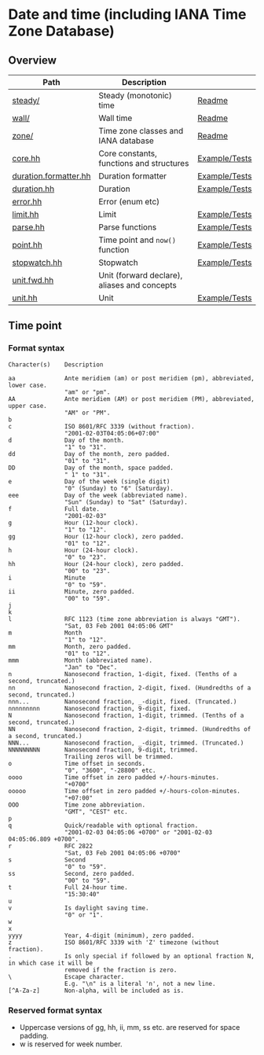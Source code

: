 # Date and time (including IANA Time Zone Database)

## Overview

| Path                                           | Description                                  |                                             |
| ---------------------------------------------- | -------------------------------------------- | ------------------------------------------- |
| [steady/](steady)                              | Steady (monotonic) time                      | [Readme](steady/README.md)                  |
| [wall/](wall)                                  | Wall time                                    | [Readme](wall/README.md)                    |
| [zone/](zone)                                  | Time zone classes and IANA database          | [Readme](zone/README.md)                    |
| [core.hh](core.hh)                             | Core constants, functions and structures     | [Example/Tests](core.test.cc)               |
| [duration.formatter.hh](duration.formatter.hh) | Duration formatter                           | [Example/Tests](duration.formatter.test.cc) |
| [duration.hh](duration.hh)                     | Duration                                     | [Example/Tests](duration.test.cc)           |
| [error.hh](error.hh)                           | Error (enum etc)                             |                                             |
| [limit.hh](limit.hh)                           | Limit                                        | [Example/Tests](limit.test.cc)              |
| [parse.hh](parse.hh)                           | Parse functions                              | [Example/Tests](parse.test.cc)              |
| [point.hh](point.hh)                           | Time point and `now()` function              | [Example/Tests](point.test.cc)              |
| [stopwatch.hh](stopwatch.hh)                   | Stopwatch                                    | [Example/Tests](stopwatch.test.cc)          |
| [unit.fwd.hh](unit.fwd.hh)                     | Unit (forward declare), aliases and concepts |                                             |
| [unit.hh](unit.hh)                             | Unit                                         | [Example/Tests](unit.test.cc)               |


## Time point

### Format syntax

    Character(s)    Description

    aa              Ante meridiem (am) or post meridiem (pm), abbreviated, lower case.
                    "am" or "pm".
    AA              Ante meridiem (AM) or post meridiem (PM), abbreviated, upper case.
                    "AM" or "PM".
    b
    c               ISO 8601/RFC 3339 (without fraction).
                    "2001-02-03T04:05:06+07:00"
    d               Day of the month.
                    "1" to "31".
    dd              Day of the month, zero padded.
                    "01" to "31".
    DD              Day of the month, space padded.
                    " 1" to "31".
    e               Day of the week (single digit)
                    "0" (Sunday) to "6" (Saturday).
    eee             Day of the week (abbreviated name).
                    "Sun" (Sunday) to "Sat" (Saturday).
    f               Full date.
                    "2001-02-03"
    g               Hour (12-hour clock).
                    "1" to "12".
    gg              Hour (12-hour clock), zero padded.
                    "01" to "12".
    h               Hour (24-hour clock).
                    "0" to "23".
    hh              Hour (24-hour clock), zero padded.
                    "00" to "23".
    i               Minute
                    "0" to "59".
    ii              Minute, zero padded.
                    "00" to "59".
    j
    k
    l               RFC 1123 (time zone abbreviation is always "GMT").
                    "Sat, 03 Feb 2001 04:05:06 GMT"
    m               Month
                    "1" to "12".
    mm              Month, zero padded.
                    "01" to "12".
    mmm             Month (abbreviated name).
                    "Jan" to "Dec".
    n               Nanosecond fraction, 1-digit, fixed. (Tenths of a second, truncated.)
    nn              Nanosecond fraction, 2-digit, fixed. (Hundredths of a second, truncated.)
    nnn...          Nanosecond fraction, _-digit, fixed. (Truncated.)
    nnnnnnnnn       Nanosecond fraction, 9-digit, fixed.
    N               Nanosecond fraction, 1-digit, trimmed. (Tenths of a second, truncated.)
    NN              Nanosecond fraction, 2-digit, trimmed. (Hundredths of a second, truncated.)
    NNN...          Nanosecond fraction, _-digit, trimmed. (Truncated.)
    NNNNNNNNN       Nanosecond fraction, 9-digit, trimmed.
                    Trailing zeros will be trimmed.
    o               Time offset in seconds.
                    "0", "3600", "-28800" etc.
    oooo            Time offset in zero padded +/-hours-minutes.
                    "+0700"
    ooooo           Time offset in zero padded +/-hours-colon-minutes.
                    "+07:00"
    OOO             Time zone abbreviation.
                    "GMT", "CEST" etc.
    p
    q               Quick/readable with optional fraction.
                    "2001-02-03 04:05:06 +0700" or "2001-02-03 04:05:06.809 +0700".
    r               RFC 2822
                    "Sat, 03 Feb 2001 04:05:06 +0700"
    s               Second
                    "0" to "59".
    ss              Second, zero padded.
                    "00" to "59".
    t               Full 24-hour time.
                    "15:30:40"
    u
    v               Is daylight saving time.
                    "0" or "1".
    w
    x
    yyyy            Year, 4-digit (minimum), zero padded.
    z               ISO 8601/RFC 3339 with 'Z' timezone (without fraction).
    .               Is only special if followed by an optional fraction N, in which case it will be
                    removed if the fraction is zero.
    \               Escape character.
                    E.g. "\n" is a literal 'n', not a new line.
    [^A-Za-z]       Non-alpha, will be included as is.

### Reserved format syntax

 * Uppercase versions of gg, hh, ii, mm, ss etc. are reserved for space padding.
 * w is reserved for week number.
